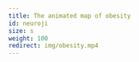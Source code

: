 ```yaml
---
title: The animated map of obesity
id: neuroji
size: s
weight: 100
redirect: img/obesity.mp4
---
```


